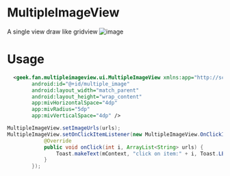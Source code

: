 # MultipleImageView
A single view draw like gridview
![image](https://github.com/xufan/MultipleImageView/tree/master/image/show.gif)   
# Usage
```xml
  <geek.fan.multipleimageview.ui.MultipleImageView xmlns:app="http://schemas.android.com/apk/res-auto"
        android:id="@+id/multiple_image"
        android:layout_width="match_parent"
        android:layout_height="wrap_content"
        app:mivHorizontalSpace="4dp"
        app:mivRadius="5dp"
        app:mivVerticalSpace="4dp" />
```


```java
MultipleImageView.setImageUrls(urls);
MultipleImageView.setOnClickItemListener(new MultipleImageView.OnClickItemListener() {
            @Override
            public void onClick(int i, ArrayList<String> urls) {
                Toast.makeText(mContext, "click on item:" + i, Toast.LENGTH_SHORT).show();
            }
        });
```

